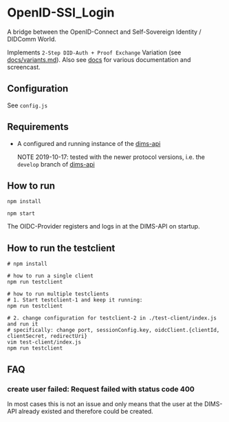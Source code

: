 # OpenID-SSI_Login

A bridge between the OpenID-Connect and Self-Sovereign Identity / DIDComm World.

Implements `2-Step DID-Auth + Proof Exchange` Variation (see [docs/variants.md](docs/variants.md#2-step-did-auth-proof-exchange)). Also see [docs](docs) for various documentation and screencast.

## Configuration

See `config.js`

## Requirements

- A configured and running instance of the [dims-api](https://git.snet.tu-berlin.de/blockchain/dims/api)

  NOTE 2019-10-17: tested with the newer protocol versions, i.e. the `develop` branch of [dims-api](https://git.snet.tu-berlin.de/blockchain/dims/api)

## How to run

```shell
npm install

npm start
```

The OIDC-Provider registers and logs in at the DIMS-API on startup.

## How to run the testclient
```shell
# npm install

# how to run a single client
npm run testclient

# how to run multiple testclients
# 1. Start testclient-1 and keep it running:
npm run testclient

# 2. change configuration for testclient-2 in ./test-client/index.js and run it
# specifically: change port, sessionConfig.key, oidcClient.{clientId, clientSecret, redirectUri}
vim test-client/index.js
npm run testclient
```

## FAQ

### create user failed: Request failed with status code 400

In most cases this is not an issue and only means that the user at the DIMS-API already existed and therefore could be created.
